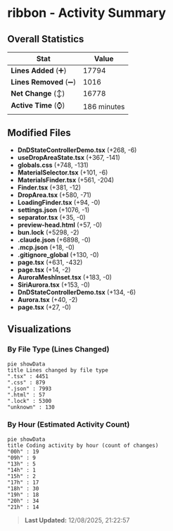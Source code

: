 # ribbon - Activity Summary 

## Overall Statistics

| Stat                   | Value                                                             |
| ---------------------- | ----------------------------------------------------------------- |
| **Lines Added** (➕)   | 17794                                          |
| **Lines Removed** (➖) | 1016                                        |
| **Net Change** (↕)    | 16778                |
| **Active Time** (⌚)   | 186 minutes |


## Modified Files
- **DnDStateControllerDemo.tsx** (+268, -6)
- **useDropAreaState.tsx** (+367, -141)
- **globals.css** (+748, -131)
- **MaterialSelector.tsx** (+101, -6)
- **MaterialsFinder.tsx** (+561, -204)
- **Finder.tsx** (+381, -12)
- **DropArea.tsx** (+580, -71)
- **LoadingFinder.tsx** (+94, -0)
- **settings.json** (+1076, -1)
- **separator.tsx** (+35, -0)
- **preview-head.html** (+57, -0)
- **bun.lock** (+5298, -2)
- **.claude.json** (+6898, -0)
- **.mcp.json** (+18, -0)
- **.gitignore_global** (+130, -0)
- **page.tsx** (+631, -432)
- **page.tsx** (+14, -2)
- **AuroraMeshInset.tsx** (+183, -0)
- **SiriAurora.tsx** (+153, -0)
- **DnDStateControllerDemo.tsx** (+134, -6)
- **Aurora.tsx** (+40, -2)
- **page.tsx** (+27, -0)

## Visualizations

### By File Type (Lines Changed)

```mermaid
pie showData
title Lines changed by file type
".tsx" : 4451
".css" : 879
".json" : 7993
".html" : 57
".lock" : 5300
"unknown" : 130
```

### By Hour (Estimated Activity Count)

```mermaid
pie showData
title Coding activity by hour (count of changes)
"00h" : 19
"09h" : 9
"13h" : 5
"14h" : 1
"15h" : 2
"17h" : 17
"18h" : 30
"19h" : 18
"20h" : 34
"21h" : 14
```


> **Last Updated:** 12/08/2025, 21:22:57
